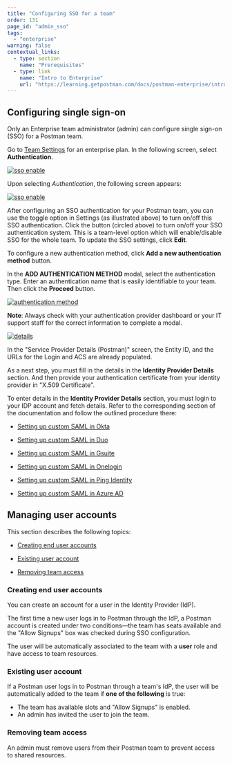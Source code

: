 ```yaml
---
title: "Configuring SSO for a team"
order: 131
page_id: "admin_sso"
tags: 
  - "enterprise"
warning: false
contextual_links:
  - type: section
    name: "Prerequisites"
  - type: link
    name: "Intro to Enterprise"
    url: "https://learning.getpostman.com/docs/postman-enterprise/intro-to-enterprise"
---
```


## Configuring single sign-on

Only an Enterprise team administrator (admin) can configure single sign-on (SSO) for a Postman team.

Go to [Team Settings](https://app.getpostman.com/dashboard/teams/edit) for an enterprise plan. In the following screen, select **Authentication**.

[![sso enable](https://assets.postman.com/postman-docs/SSO_Auth1.png)](https://assets.postman.com/postman-docs/SSO_AdminEnable1.png)

Upon selecting *Authentication*, the following screen appears:

[![sso enable](https://assets.postman.com/postman-docs/SSO_AdminEnable1.png)](https://assets.postman.com/postman-docs/SSO_AdminEnable1.png)

After configuring an SSO authentication for your Postman team, you can use the toggle option in Settings (as illustrated above) to turn on/off this SSO authentication. Click the button (circled above) to turn on/off your SSO authentication system. This is a team-level option which will enable/disable SSO for the whole team. To update the SSO settings, click **Edit**.

To configure a new authentication method, click **Add a new authentication method** button.

In the **ADD AUTHENTICATION METHOD** modal, select the authentication type. Enter an authentication name that is easily identifiable to your team. Then click the **Proceed** button.

[![authentication method](https://assets.postman.com/postman-docs/ENT-add-authentication-method-2.png)](https://assets.postman.com/postman-docs/ENT-add-authentication-method-2.png)

**Note**: Always check with your authentication provider dashboard or your IT support staff for the correct information to complete a modal.

   [![details](https://assets.postman.com/postman-docs/Okta-IDP-Details1a.png)](https://assets.postman.com/postman-docs/Okta1a-IDP-Details.png)

In the "Service Provider Details (Postman)" screen, the Entity ID, and the URLs for the Login and ACS are already populated.

As a next step, you must fill in the details in the **Identity Provider Details** section. And then provide your authentication certificate from your identity provider in "X.509 Certificate".

To enter details in the **Identity Provider Details** section, you must login to your IDP account and fetch details. Refer to the corresponding section of the documentation and follow the outlined procedure there:

* [Setting up custom SAML in Okta](/docs/postman-enterprise/sso/saml-okta/)

* [Setting up custom SAML in Duo](/docs/postman-enterprise/sso/saml-duo/)

* [Setting up custom SAML in Gsuite](/docs/postman-enterprise/sso/saml-gsuite/)

* [Setting up custom SAML in Onelogin](/docs/postman-enterprise/sso/saml-onelogin/)

* [Setting up custom SAML in Ping Identity](/docs/postman-enterprise/sso/saml-ping/)

* [Setting up custom SAML in Azure AD](/docs/postman-enterprise/sso/saml-in-azure-ad/)

## Managing user accounts

This section describes the following topics:

* [Creating end user accounts](#creating-end-user-accounts)

* [Existing user account](#existing-user-account)

* [Removing team access](#removing-team-access)

### **Creating end user accounts**

You can create an account for a user in the Identity Provider (IdP).

The first time a new user logs in to Postman through the IdP, a Postman account is created under two conditions—the team has seats available and the "Allow Signups" box was checked during SSO configuration.

The user will be automatically associated to the team with a **user** role and have access to team resources.

### **Existing user account**

If a Postman user logs in to Postman through a team's IdP, the user will be automatically added to the team if **one of the following** is true:

* The team has available slots and "Allow Signups" is enabled.
* An admin has invited the user to join the team.

### **Removing team access**

An admin must remove users from their Postman team to prevent access to shared resources.
